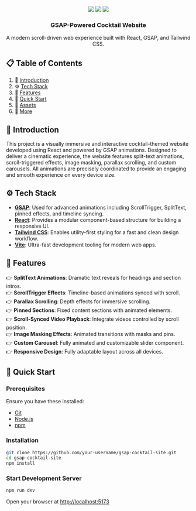 <div align="center">

   <div>
    <img src="https://img.shields.io/badge/-React-blue?style=for-the-badge&logo=react&logoColor=white" />
    <img src="https://img.shields.io/badge/-GSAP-88CE02?style=for-the-badge&logo=greensock&logoColor=white" />
    <img src="https://img.shields.io/badge/-Tailwind_CSS-38B2AC?style=for-the-badge&logo=tailwind-css&logoColor=white" />
  </div>

  <h3 align="center">GSAP-Powered Cocktail Website</h3>

   <div align="center">
     A modern scroll-driven web experience built with React, GSAP, and Tailwind CSS.
   </div>
</div>

## 📋 Table of Contents

1. 🤖 [Introduction](#introduction)
2. ⚙️ [Tech Stack](#tech-stack)
3. 🔋 [Features](#features)
4. 🤸 [Quick Start](#quick-start)
5. 🔗 [Assets](#assets)
6. 🚀 [More](#more)

## 🤖 Introduction

This project is a visually immersive and interactive cocktail-themed website developed using React and powered by GSAP animations. Designed to deliver a cinematic experience, the website features split-text animations, scroll-triggered effects, image masking, parallax scrolling, and custom carousels. All animations are precisely coordinated to provide an engaging and smooth experience on every device size.

## ⚙️ Tech Stack

- **[GSAP](https://gsap.com/)**: Used for advanced animations including ScrollTrigger, SplitText, pinned effects, and timeline syncing.
- **[React](https://react.dev/)**: Provides a modular component-based structure for building a responsive UI.
- **[Tailwind CSS](https://tailwindcss.com/)**: Enables utility-first styling for a fast and clean design workflow.
- **[Vite](https://vitejs.dev/)**: Ultra-fast development tooling for modern web apps.

## 🔋 Features

👉 **SplitText Animations**: Dramatic text reveals for headings and section intros.  
👉 **ScrollTrigger Effects**: Timeline-based animations synced with scroll.  
👉 **Parallax Scrolling**: Depth effects for immersive scrolling.  
👉 **Pinned Sections**: Fixed content sections with animated elements.  
👉 **Scroll-Synced Video Playback**: Integrate videos controlled by scroll position.  
👉 **Image Masking Effects**: Animated transitions with masks and pins.  
👉 **Custom Carousel**: Fully animated and customizable slider component.  
👉 **Responsive Design**: Fully adaptable layout across all devices.

## 🤸 Quick Start

### Prerequisites

Ensure you have these installed:

- [Git](https://git-scm.com/)
- [Node.js](https://nodejs.org/en)
- [npm](https://www.npmjs.com/)

### Installation

```bash
git clone https://github.com/your-username/gsap-cocktail-site.git
cd gsap-cocktail-site
npm install
```

### Start Development Server

```bash
npm run dev
```

Open your browser at [http://localhost:5173](http://localhost:5173)
